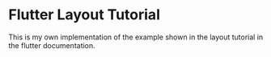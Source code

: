 # Flutter Layout Tutorial

This is my own implementation of the example shown in the layout tutorial in the flutter documentation. 